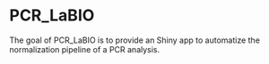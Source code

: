 
<!-- README.md is generated from README.Rmd. Please edit that file -->

# PCR_LaBIO

<!-- badges: start -->
<!-- badges: end -->

The goal of PCR_LaBIO is to provide an Shiny app to automatize the
normalization pipeline of a PCR analysis.
